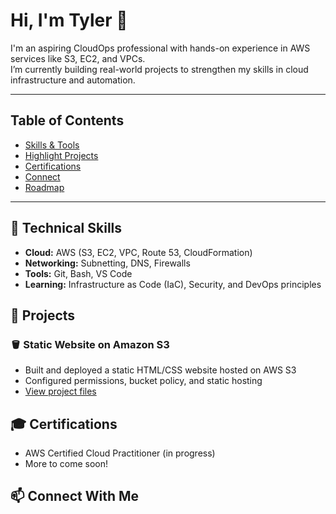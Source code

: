 # Hi, I'm Tyler 👋

I'm an aspiring CloudOps professional with hands-on experience in AWS services like S3, EC2, and VPCs.  
I’m currently building real-world projects to strengthen my skills in cloud infrastructure and automation.

---

## Table of Contents
- [Skills & Tools](#-skills--tools)
- [Highlight Projects](#-highlight-projects)
- [Certifications](#-certifications)
- [Connect](#-connect)
- [Roadmap](#-roadmap-what-im-building-next)

---

## 🧰 Technical Skills
- **Cloud:** AWS (S3, EC2, VPC, Route 53, CloudFormation)
- **Networking:** Subnetting, DNS, Firewalls
- **Tools:** Git, Bash, VS Code
- **Learning:** Infrastructure as Code (IaC), Security, and DevOps principles

## 🧱 Projects
### 🪣 Static Website on Amazon S3
- Built and deployed a static HTML/CSS website hosted on AWS S3  
- Configured permissions, bucket policy, and static hosting  
- [View project files](#)

## 🎓 Certifications
- AWS Certified Cloud Practitioner (in progress)
- More to come soon!

## 📫 Connect With Me
